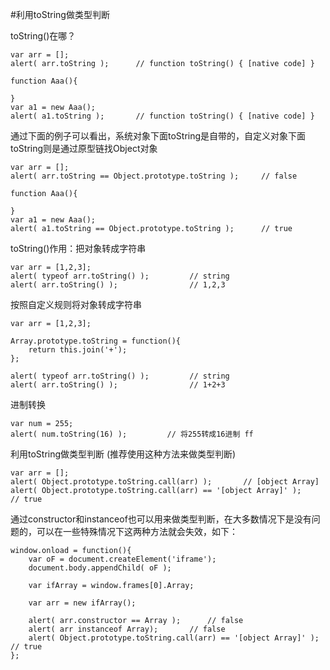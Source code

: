 #利用toString做类型判断

toString()在哪？
```
var arr = [];
alert( arr.toString );      // function toString() { [native code] }

function Aaa(){

}
var a1 = new Aaa();
alert( a1.toString );       // function toString() { [native code] }
```

通过下面的例子可以看出，系统对象下面toString是自带的，自定义对象下面toString则是通过原型链找Object对象
```
var arr = [];
alert( arr.toString == Object.prototype.toString );     // false

function Aaa(){

}
var a1 = new Aaa();
alert( a1.toString == Object.prototype.toString );      // true
```

toString()作用：把对象转成字符串
```
var arr = [1,2,3];
alert( typeof arr.toString() );         // string
alert( arr.toString() );                // 1,2,3
```

按照自定义规则将对象转成字符串
```
var arr = [1,2,3];

Array.prototype.toString = function(){
    return this.join('+');
};

alert( typeof arr.toString() );         // string
alert( arr.toString() );                // 1+2+3
```

进制转换
```
var num = 255;
alert( num.toString(16) );         // 将255转成16进制 ff
```

利用toString做类型判断 (推荐使用这种方法来做类型判断)
```
var arr = [];
alert( Object.prototype.toString.call(arr) );       // [object Array]
alert( Object.prototype.toString.call(arr) == '[object Array]' );       // true
```

通过constructor和instanceof也可以用来做类型判断，在大多数情况下是没有问题的，可以在一些特殊情况下这两种方法就会失效，如下：
```
window.onload = function(){
    var oF = document.createElement('iframe');
    document.body.appendChild( oF );

    var ifArray = window.frames[0].Array;

    var arr = new ifArray();

    alert( arr.constructor == Array );      // false
    alert( arr instanceof Array);       // false
    alert( Object.prototype.toString.call(arr) == '[object Array]' );       // true
};
```



